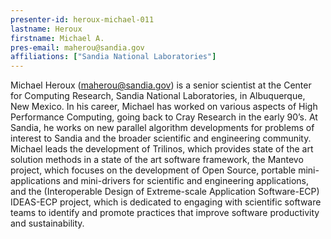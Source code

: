 ```yaml
---
presenter-id: heroux-michael-011
lastname: Heroux
firstname: Michael A.
pres-email: maherou@sandia.gov
affiliations: ["Sandia National Laboratories"]
---
```

Michael Heroux (<maherou@sandia.gov>) is a senior scientist at the
Center for Computing Research, Sandia National Laboratories, in
Albuquerque, New Mexico. In his career, Michael has worked on various
aspects of High Performance Computing, going back to Cray Research in
the early 90’s. At Sandia, he works on new parallel algorithm
developments for problems of interest to Sandia and the broader
scientific and engineering community. Michael leads the development of
Trilinos, which provides state of the art solution methods in a state
of the art software framework, the Mantevo project, which focuses on
the development of Open Source, portable mini-applications and
mini-drivers for scientific and engineering applications, and the
(Interoperable Design of Extreme-scale Application Software-ECP)
IDEAS-ECP project, which is dedicated to engaging with scientific
software teams to identify and promote practices that improve software
productivity and sustainability.
